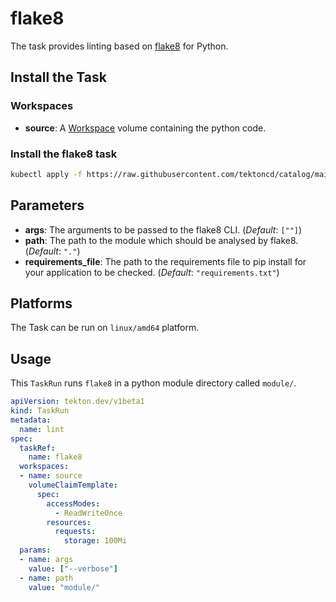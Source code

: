 # flake8

The task provides linting based on [flake8](https://pypi.org/project/flake8/) for Python.

## Install the Task

### Workspaces

* **source**: A [Workspace](https://github.com/tektoncd/pipeline/blob/main/docs/workspaces.md) volume containing the python code.

### Install the flake8 task

```bash
kubectl apply -f https://raw.githubusercontent.com/tektoncd/catalog/main/task/flake8/0.1/flake8.yaml
```

## Parameters

* **args**: The arguments to be passed to the flake8 CLI. (_Default_: `[""]`)
* **path**: The path to the module which should be analysed by flake8. (_Default_: `"."`)
* **requirements_file**: The path to the requirements file to pip install for your application to be checked. (_Default_: `"requirements.txt"`)

## Platforms

The Task can be run on `linux/amd64` platform.

## Usage

This `TaskRun` runs `flake8` in a python module directory called `module/`.

```yaml
apiVersion: tekton.dev/v1beta1
kind: TaskRun
metadata:
  name: lint
spec:
  taskRef:
    name: flake8
  workspaces:
  - name: source
    volumeClaimTemplate:
      spec:
        accessModes:
          - ReadWriteOnce
        resources:
          requests:
            storage: 100Mi
  params:
  - name: args
    value: ["--verbose"]
  - name: path
    value: "module/"
```
